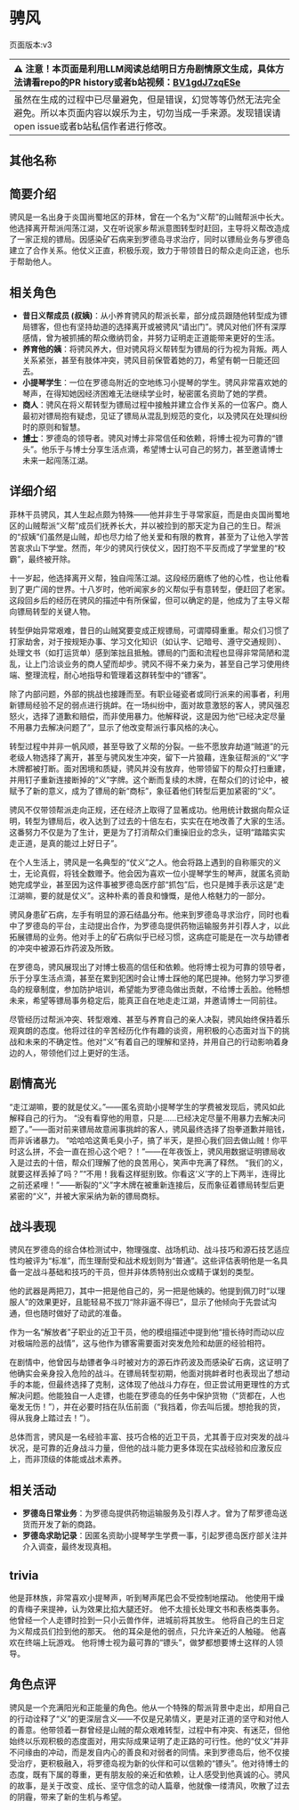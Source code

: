 # 骋风
页面版本:v3
 

| :warning: 注意！本页面是利用LLM阅读总结明日方舟剧情原文生成，具体方法请看repo的PR history或者b站视频：[BV1gdJ7zqESe](https://www.bilibili.com/video/BV1gdJ7zqESe/)         |
|:----------------------------|
| 虽然在生成的过程中已尽量避免，但是错误，幻觉等等仍然无法完全避免。所以本页面内容以娱乐为主，切勿当成一手来源。发现错误请open issue或者b站私信作者进行修改。|



## 其他名称

## 简要介绍
骋风是一名出身于炎国尚蜀地区的菲林，曾在一个名为“义帮”的山贼帮派中长大。他选择离开帮派闯荡江湖，又在听说家乡帮派意图转型时赶回，主导将义帮改造成了一家正规的镖局。因感染矿石病来到罗德岛寻求治疗，同时以镖局业务与罗德岛建立了合作关系。他仗义正直，积极乐观，致力于带领昔日的帮众走向正途，也乐于帮助他人。
## 相关角色
-   **昔日义帮成员 (叔姨)**：从小养育骋风的帮派长辈，部分成员跟随他转型成为镖局镖客，但也有坚持劫道的选择离开或被骋风“请出门”。骋风对他们怀有深厚感情，曾为被抓捕的帮众缴纳罚金，并努力证明走正道能带来更好的生活。
-   **养育他的姨**：将骋风养大，但对骋风将义帮转型为镖局的行为视为背叛。两人关系紧张，甚至有肢体冲突，骋风目前保管着她的刀，希望有朝一日能还回去。
-   **小提琴学生**：一位在罗德岛附近的空地练习小提琴的学生。骋风非常喜欢她的琴声，在得知她因经济困难无法继续学业时，秘密匿名资助了她的学费。
-   **商人**：骋风在将义帮转型为镖局过程中接触并建立合作关系的一位客户。商人最初对镖局抱有疑虑，见证了镖局从混乱到规范的变化，以及骋风在处理纠纷时的原则和智慧。
-   **[博士](extended_char_bo_shi.md)**：罗德岛的领导者。骋风对博士非常信任和依赖，将博士视为可靠的“镖头”。他乐于与博士分享生活点滴，希望博士认可自己的努力，甚至邀请博士未来一起闯荡江湖。
## 详细介绍
菲林干员骋风，其人生起点颇为特殊——他并非生于寻常家庭，而是由炎国尚蜀地区的山贼帮派“义帮”成员们抚养长大，并以被捡到的那天定为自己的生日。帮派的“叔姨”们虽然是山贼，却也尽力给了他关爱和有限的教育，甚至为了让他入学苦苦哀求山下学堂。然而，年少的骋风行侠仗义，因打抱不平反而成了学堂里的“校霸”，最终被开除。

十一岁起，他选择离开义帮，独自闯荡江湖。这段经历磨练了他的心性，也让他看到了更广阔的世界。十八岁时，他听闻家乡的义帮似乎有意转型，便赶回了老家。这段回乡后的经历在骋风的描述中有所保留，但可以确定的是，他成为了主导义帮向镖局转型的关键人物。

转型伊始异常艰难，昔日的山贼窝要变成正规镖局，可谓障碍重重。帮众们习惯了打家劫舍，对于按规矩办事、学习文化知识（如认字、记暗号、遵守交通规则）、处理文书（如打运货单）感到笨拙且抵触。镖局的门面和流程也显得非常简陋和混乱，让上门洽谈业务的商人望而却步。骋风不得不亲力亲为，甚至自己学习使用终端、整理流程，耐心地指导和管理着这群转型中的“镖客”。

除了内部问题，外部的挑战也接踵而至。有职业碰瓷者或同行派来的闹事者，利用新镖局经验不足的弱点进行挑衅。在一场纠纷中，面对故意激怒的客人，骋风强忍怒火，选择了道歉和赔偿，而非使用暴力。他解释说，这是因为他“已经决定尽量不用暴力去解决问题了”，显示了他改变帮派行事风格的决心。

转型过程中并非一帆风顺，甚至导致了义帮的分裂。一些不愿放弃劫道“贼道”的元老级人物选择了离开，甚至与骋风发生冲突，留下一片狼藉，连象征帮派的“义”字木牌都被打断。面对困境和质疑，骋风并没有放弃，他带领留下的帮众打扫重建，并用钉子重新连接断掉的“义”字牌。这个断而复续的木牌，在帮众们的讨论中，被赋予了新的意义，成为了镖局的新“商标”，象征着他们转型后更加紧密的“义”。

骋风不仅带领帮派走向正规，还在经济上取得了显著成功。他用统计数据向帮众证明，转型为镖局后，收入达到了过去的十倍左右，实实在在地改善了大家的生活。这番努力不仅是为了生计，更是为了打消帮众们重操旧业的念头，证明“踏踏实实走正道，是真的能过上好日子”。

在个人生活上，骋风是一名典型的“仗义”之人。他会将路上遇到的自称赈灾的义士，无论真假，将钱全数赠予。他会因为喜欢一位小提琴学生的琴声，就匿名资助她完成学业，甚至因为这件事被罗德岛医疗部“抓包”后，也只是摊手表示这是“走江湖嘛，要的就是仗义”。这种朴素的善良和慷慨，是他人格魅力的一部分。

骋风身患矿石病，左手有明显的源石结晶分布。他来到罗德岛寻求治疗，同时也看中了罗德岛的平台，主动提出合作，为罗德岛提供药物运输服务并引荐人才，以此拓展镖局的业务。他对手上的矿石病似乎已经习惯，这病症可能是在一次与劫镖者的冲突中被源石炸药波及所致。

在罗德岛，骋风展现出了对博士极高的信任和依赖。他将博士视为可靠的领导者，乐于分享生活点滴，甚至在累到犯困时会让博士踩他的尾巴提神。他努力学习罗德岛的规章制度，参加防护培训，希望能为罗德岛做出贡献，不给博士丢脸。他畅想未来，希望等镖局事务稳定后，能真正自在地走走江湖，并邀请博士一同前往。

尽管经历过帮派冲突、转型艰难、甚至与养育自己的亲人决裂，骋风始终保持着乐观爽朗的态度。他将过往的辛苦经历化作有趣的谈资，用积极的心态面对当下的挑战和未来的不确定性。他对“义”有着自己的理解和坚持，并用自己的行动影响着身边的人，带领他们过上更好的生活。
## 剧情高光
“走江湖嘛，要的就是仗义。”——匿名资助小提琴学生的学费被发现后，骋风如此解释自己的行为。
“没有看穿他的用意，只是......已经决定尽量不用暴力去解决问题了。”——面对前来镖局故意闹事挑衅的客人，骋风最终选择了抱拳道歉并赔钱，而非诉诸暴力。
“哈哈哈这黄毛臭小子，搞了半天，是担心我们回去做山贼！你平时这么拼，不会一直在担心这个吧？！”——在年夜饭上，骋风用数据证明镖局收入是过去的十倍，帮众们理解了他的良苦用心，笑声中充满了释然。
“我们的义，就要这样丢掉了吗？”“不用！我看这样挺别致。你看这‘义’字的上下两半，连得比之前还紧哩！”——断裂的“义”字木牌在被重新连接后，反而象征着镖局转型后更紧密的“义”，并被大家采纳为新的镖局商标。
## 战斗表现
骋风在罗德岛的综合体检测试中，物理强度、战场机动、战斗技巧和源石技艺适应性均被评为“标准”，而生理耐受和战术规划则为“普通”。这些评估表明他是一名具备一定战斗基础和技巧的干员，但并非体质特别出众或精于谋划的类型。

他的武器是两把刀，其中一把是他自己的，另一把是他姨的。他提到佩刀时“以理服人”的效果更好，且能轻易不拔刀“除非逼不得已”，显示了他倾向于先尝试沟通，但也随时做好了动武的准备。

作为一名“解放者”子职业的近卫干员，他的模组描述中提到他“擅长待时而动以应对极端险恶的战情”，这与他作为镖客需要面对突发危险和劫匪的经验相符。

在剧情中，他曾因与劫镖者争斗时被对方的源石炸药波及而感染矿石病，这证明了他确实会亲身投入危险的战斗。在镖局转型初期，他面对挑衅者时也表现出了想动手的本能，但最终选择了克制，这体现了他战斗力存在，但正尝试用更理性的方式解决问题。他能独自一人走镖，也能在罗德岛的任务中保护货物（“货都在，人也毫发无伤！”），并在必要时挡在队伍前面（“我挡着，你去叫后援。想抢我的货，得从我身上踏过去！”）。

总体而言，骋风是一名经验丰富、技巧合格的近卫干员，尤其善于应对突发的战斗状况，是可靠的近身战斗力量，但他的战斗能力更多体现在实战经验和应激反应上，而非顶级的体能或战术素养。
## 相关活动
-   **罗德岛日常业务**：为罗德岛提供药物运输服务及引荐人才。曾为了帮罗德岛送货而开发了新的商路。
-   **罗德岛求助记录**：因匿名资助小提琴学生学费一事，引起罗德岛医疗部关注并介入调查，最终发现真相。
## trivia
他是菲林族，非常喜欢小提琴声，听到琴声尾巴会不受控制地摆动。
他使用干燥的青梅子来提神，认为效果比掐大腿还好。
他不太擅长处理文书和表格类事务。
他曾经一个人走镖时捡到一只小云兽作伴，进城前将其放生。
他将自己的生日定为义帮成员们捡到他的那天。
他的耳朵是他的弱点，只允许亲近的人触碰。
他喜欢在终端上玩游戏。
他将博士视为最可靠的“镖头”，做梦都想要博士这样的人领导。
## 角色点评
骋风是一个充满阳光和正能量的角色。他从一个特殊的帮派背景中走出，却用自己的行动诠释了“义”的更深层含义——不仅是兄弟情义，更是对正道的坚守和对他人的善意。他带领着一群曾经是山贼的帮众艰难转型，过程中有冲突、有迷茫，但他始终以乐观积极的态度面对，用实际成果证明了走正路的可行性。他的“仗义”并非不问缘由的冲动，而是发自内心的善良和对弱者的同情。来到罗德岛后，他不仅接受治疗，更积极融入，将罗德岛视为新的伙伴和可以信赖的“镖头”。他对待博士的态度，既有下属的尊重，更有朋友般的亲近和依赖，让人感受到他真诚的心。骋风的故事，是关于改变、成长、坚守信念的动人篇章，他就像一缕清风，吹散了过去的阴霾，带来了新的生机与希望。